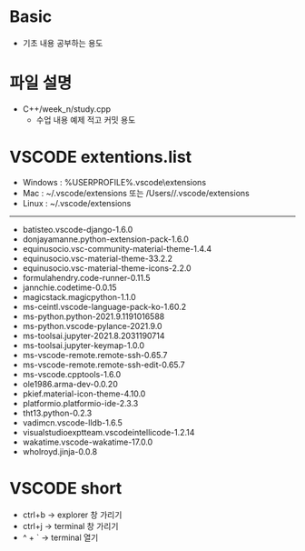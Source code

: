 # Basic
* 기초 내용 공부하는 용도
# 파일 설명
* C++/week_n/study.cpp 
    * 수업 내용 예제 적고 커밋 용도
# VSCODE extentions.list
* Windows : %USERPROFILE%\.vscode\extensions
* Mac : ~/.vscode/extensions 또는 /Users/<user>/.vscode/extensions
* Linux : ~/.vscode/extensions
---------------------
* batisteo.vscode-django-1.6.0
* donjayamanne.python-extension-pack-1.6.0
* equinusocio.vsc-community-material-theme-1.4.4
* equinusocio.vsc-material-theme-33.2.2
* equinusocio.vsc-material-theme-icons-2.2.0
* formulahendry.code-runner-0.11.5
* jannchie.codetime-0.0.15
* magicstack.magicpython-1.1.0
* ms-ceintl.vscode-language-pack-ko-1.60.2
* ms-python.python-2021.9.1191016588
* ms-python.vscode-pylance-2021.9.0
* ms-toolsai.jupyter-2021.8.2031190714
* ms-toolsai.jupyter-keymap-1.0.0
* ms-vscode-remote.remote-ssh-0.65.7
* ms-vscode-remote.remote-ssh-edit-0.65.7
* ms-vscode.cpptools-1.6.0
* ole1986.arma-dev-0.0.20
* pkief.material-icon-theme-4.10.0
* platformio.platformio-ide-2.3.3
* tht13.python-0.2.3
* vadimcn.vscode-lldb-1.6.5
* visualstudioexptteam.vscodeintellicode-1.2.14
* wakatime.vscode-wakatime-17.0.0
* wholroyd.jinja-0.0.8

# VSCODE short
* ctrl+b -> explorer 창 가리기
* ctrl+j -> terminal 창 가리기
* ^ + ` -> terminal 열기
